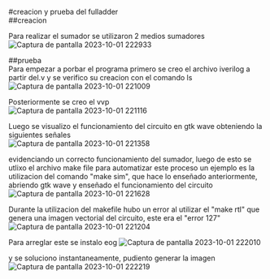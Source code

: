 #creacion y prueba del fulladder  
##creacion  

Para realizar el sumador se utilizaron 2 medios sumadores  
![Captura de pantalla 2023-10-01 222933](https://github.com/NicolasA23/Lab0/assets/68253371/395c1344-70a6-4735-a429-117a5e3a4da5)



##prueba  
Para empezar a porbar el programa primero se creo el archivo iverilog a partir del.v y se verifico su creacion con el comando ls
![Captura de pantalla 2023-10-01 221009](https://github.com/NicolasA23/Lab0/assets/68253371/71084639-b024-4031-ab95-8cd4ab15fac8)

Posteriormente se creo el vvp  
![Captura de pantalla 2023-10-01 221116](https://github.com/NicolasA23/Lab0/assets/68253371/2245b61f-85d1-4508-bbb3-14a0a1d2a4d4)

Luego se visualizo el funcionamiento del circuito en gtk wave obteniendo la siguientes señales  
![Captura de pantalla 2023-10-01 221358](https://github.com/NicolasA23/Lab0/assets/68253371/25d2fc40-0504-46aa-b299-8d933d7e2710)

evidenciando un correcto funcionamiento del sumador, luego de esto se utlixo el archivo make file para automatizar este proceso 
un ejemplo es la utilizacion del comando "make sim", que hace lo enseñado anteriormente, abriendo gtk wave y enseñado el funcionamiento del circuito
![Captura de pantalla 2023-10-01 221628](https://github.com/NicolasA23/Lab0/assets/68253371/a603be9d-ca08-40f1-8a91-080d5467414a)

Durante la utilizacion del makefile hubo un error al utilizar el "make rtl" que genera una imagen vectorial del circuito, este era el "error 127"  
![Captura de pantalla 2023-10-01 221204](https://github.com/NicolasA23/Lab0/assets/68253371/b306592d-a0ac-4a48-a32a-9330db9a742c)

Para arreglar este se instalo eog
![Captura de pantalla 2023-10-01 222010](https://github.com/NicolasA23/Lab0/assets/68253371/276c9949-39ab-474f-9287-16e155254ed8)

y se soluciono instantaneamente, pudiento generar la imagen  
![Captura de pantalla 2023-10-01 222219](https://github.com/NicolasA23/Lab0/assets/68253371/b9f927e8-d04a-45a6-8b6e-42b05b82d1e1)


